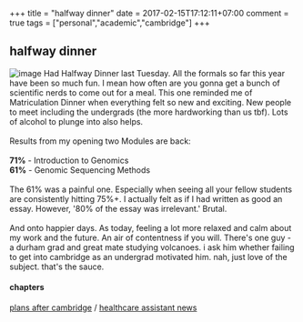 +++
title = "halfway dinner"
date = 2017-02-15T17:12:11+07:00
comment = true
tags = ["personal","academic","cambridge"]
+++



## halfway dinner
![image](/images/halfway-dinner.jpg)
Had Halfway Dinner last Tuesday. All the formals so far this year have been so much fun. I mean how often are you gonna get a bunch of scientific nerds to come out for a meal. This one reminded me of Matriculation Dinner when everything felt so new and exciting. New people to meet including the undergrads (the more hardworking than us tbf). Lots of alcohol to plunge into also helps.
\
\
Results from my opening two Modules are back:
\
\
**71%** - Introduction to Genomics
\
**61%** - Genomic Sequencing Methods
\
\
The 61% was a painful one. Especially when seeing all your fellow students are consistently hitting 75%+. I actually felt as if I had written as good an essay. However, '80% of the essay was irrelevant.' Brutal.
\
\
And onto happier days. As today, feeling a lot more relaxed and calm about my work and the future. An air of contentness if you will. There's one guy - a durham grad and great mate studying volcanoes. i ask him whether failing to get into cambridge as an undergrad motivated him. nah, just love of the subject. that's the sauce.

#### chapters
[plans after cambridge](/posts/comeback-kid) / [healthcare assistant news](/posts/healthcare-assistant-news)